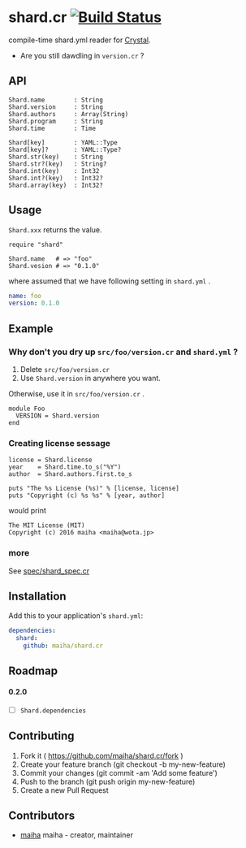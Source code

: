 # shard.cr [![Build Status](https://travis-ci.org/maiha/shard.cr.svg?branch=master)](https://travis-ci.org/maiha/shard.cr)

compile-time shard.yml reader for [Crystal](http://crystal-lang.org/).

- Are you still dawdling in `version.cr` ?

## API

```crystal
Shard.name        : String
Shard.version     : String
Shard.authors     : Array(String)
Shard.program     : String
Shard.time        : Time

Shard[key]        : YAML::Type
Shard[key]?       : YAML::Type?
Shard.str(key)    : String
Shard.str?(key)   : String?
Shard.int(key)    : Int32
Shard.int?(key)   : Int32?
Shard.array(key)  : Int32?
```

## Usage

`Shard.xxx` returns the value.

```crystal
require "shard"

Shard.name   # => "foo"
Shard.vesion # => "0.1.0"
```

where assumed that we have following setting in `shard.yml` .

```yml
name: foo
version: 0.1.0
```

## Example

### Why don't you dry up `src/foo/version.cr` and `shard.yml` ?

1. Delete `src/foo/version.cr` 
2. Use `Shard.version` in anywhere you want.

Otherwise, use it in `src/foo/version.cr` .

```crystal
module Foo
  VERSION = Shard.version
end
```

### Creating license sessage

```crystal
license = Shard.license
year    = Shard.time.to_s("%Y")
author  = Shard.authors.first.to_s

puts "The %s License (%s)" % [license, license]
puts "Copyright (c) %s %s" % [year, author]
```

would print

```
The MIT License (MIT)
Copyright (c) 2016 maiha <maiha@wota.jp>
```

### more

See [spec/shard_spec.cr](spec/shard_spec.cr)

## Installation

Add this to your application's `shard.yml`:

```yaml
dependencies:
  shard:
    github: maiha/shard.cr
```

## Roadmap

#### 0.2.0

- [ ] `Shard.dependencies`

## Contributing

1. Fork it ( https://github.com/maiha/shard.cr/fork )
2. Create your feature branch (git checkout -b my-new-feature)
3. Commit your changes (git commit -am 'Add some feature')
4. Push to the branch (git push origin my-new-feature)
5. Create a new Pull Request

## Contributors

- [maiha](https://github.com/maiha) maiha - creator, maintainer
